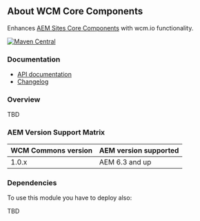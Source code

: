 ## About WCM Core Components

Enhances [AEM Sites Core Components][adobe-core-compoonents] with wcm.io functionality.

[![Maven Central](https://maven-badges.herokuapp.com/maven-central/io.wcm/io.wcm.wcm.core.components/badge.svg)](https://maven-badges.herokuapp.com/maven-central/io.wcm/io.wcm.wcm.core.components)


### Documentation

* [API documentation][apidocs]
* [Changelog][changelog]


### Overview

TBD


### AEM Version Support Matrix

|WCM Commons version |AEM version supported
|--------------------|----------------------
|1.0.x               |AEM 6.3 and up


### Dependencies

To use this module you have to deploy also:

TBD


[apidocs]: apidocs/
[components]: components.html
[changelog]: changes-report.html
[adobe-core-compoonents]: https://github.com/adobe/aem-core-wcm-components
